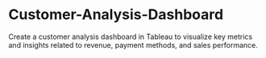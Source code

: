 # Customer-Analysis-Dashboard

Create a customer analysis dashboard in Tableau to visualize key metrics and insights related to revenue, payment methods, and sales performance.
